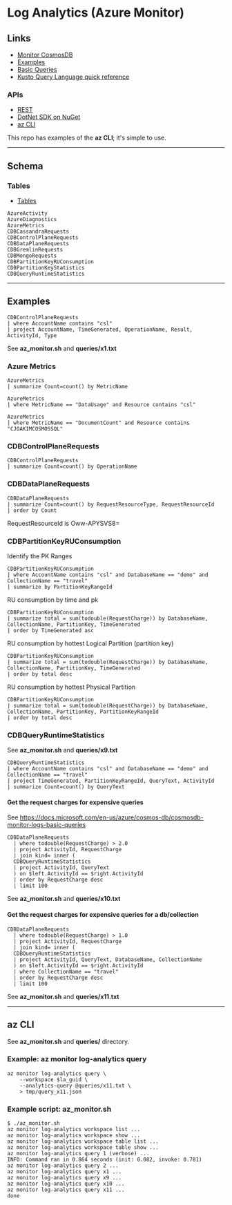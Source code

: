 # Log Analytics (Azure Monitor)

## Links

- [Monitor CosmosDB](https://docs.microsoft.com/en-us/azure/cosmos-db/monitor-cosmos-db)
- [Examples](https://docs.microsoft.com/en-us/azure/azure-monitor/logs/examples)
- [Basic Queries](https://docs.microsoft.com/en-us/azure/cosmos-db/cosmosdb-monitor-logs-basic-queries)
- [Kusto Query Language quick reference](https://docs.microsoft.com/en-us/azure/data-explorer/kql-quick-reference)

### APIs

- [REST](https://docs.microsoft.com/en-us/rest/api/monitor/)
- [DotNet SDK on NuGet](https://www.nuget.org/packages/Microsoft.Azure.Insights)
- [az CLI](https://docs.microsoft.com/en-us/cli/azure/azure-cli-reference-for-monitor)

This repo has examples of the **az CLI**; it's simple to use.

---

## Schema 

### Tables

- [Tables](https://docs.microsoft.com/en-us/azure/azure-monitor/reference/tables/tables-resourcetype#azure-cosmos-db)

```
AzureActivity
AzureDiagnostics
AzureMetrics
CDBCassandraRequests
CDBControlPlaneRequests
CDBDataPlaneRequests
CDBGremlinRequests
CDBMongoRequests
CDBPartitionKeyRUConsumption
CDBPartitionKeyStatistics
CDBQueryRuntimeStatistics
```

---

## Examples

```
CDBControlPlaneRequests
| where AccountName contains "csl"
| project AccountName, TimeGenerated, OperationName, Result, ActivityId, Type
```

See **az_monitor.sh** and **queries/x1.txt**

### Azure Metrics

```
AzureMetrics
| summarize Count=count() by MetricName
```

```
AzureMetrics
| where MetricName == "DataUsage" and Resource contains "csl"
```

```
AzureMetrics
| where MetricName == "DocumentCount" and Resource contains "CJOAKIMCOSMOSSQL"
```

### CDBControlPlaneRequests

```
CDBControlPlaneRequests
| summarize Count=count() by OperationName
```

### CDBDataPlaneRequests

```
CDBDataPlaneRequests
| summarize Count=count() by RequestResourceType, RequestResourceId
| order by Count
```

RequestResourceId is Oww-APYSVS8=

### CDBPartitionKeyRUConsumption

Identify the PK Ranges

```
CDBPartitionKeyRUConsumption
| where AccountName contains "csl" and DatabaseName == "demo" and CollectionName == "travel"
| summarize by PartitionKeyRangeId
```

RU consumption by time and pk

```
CDBPartitionKeyRUConsumption 
| summarize total = sum(todouble(RequestCharge)) by DatabaseName, CollectionName, PartitionKey, TimeGenerated 
| order by TimeGenerated asc
```

RU consumption by hottest Logical Partition (partition key)

```
CDBPartitionKeyRUConsumption 
| summarize total = sum(todouble(RequestCharge)) by DatabaseName, CollectionName, PartitionKey, TimeGenerated 
| order by total desc 
```


RU consumption by hottest Physical Partition

```
CDBPartitionKeyRUConsumption 
| summarize total = sum(todouble(RequestCharge)) by DatabaseName, CollectionName, PartitionKey, PartitionKeyRangeId
| order by total desc 
```


### CDBQueryRuntimeStatistics

See **az_monitor.sh** and **queries/x9.txt**

```
CDBQueryRuntimeStatistics
| where AccountName contains "csl" and DatabaseName == "demo" and CollectionName == "travel"
| project TimeGenerated, PartitionKeyRangeId, QueryText, ActivityId 
| summarize Count=count() by QueryText
```

#### Get the request charges for expensive queries

See https://docs.microsoft.com/en-us/azure/cosmos-db/cosmosdb-monitor-logs-basic-queries

```
CDBDataPlaneRequests
  | where todouble(RequestCharge) > 2.0
  | project ActivityId, RequestCharge
  | join kind= inner (
  CDBQueryRuntimeStatistics
  | project ActivityId, QueryText
  ) on $left.ActivityId == $right.ActivityId
  | order by RequestCharge desc
  | limit 100
```

See **az_monitor.sh** and **queries/x10.txt**

#### Get the request charges for expensive queries for a db/collection

```
CDBDataPlaneRequests
  | where todouble(RequestCharge) > 1.0
  | project ActivityId, RequestCharge
  | join kind= inner (
  CDBQueryRuntimeStatistics
  | project ActivityId, QueryText, DatabaseName, CollectionName
  ) on $left.ActivityId == $right.ActivityId
  | where CollectionName == "travel"
  | order by RequestCharge desc
  | limit 100
```

See **az_monitor.sh** and **queries/x11.txt**

---

## az CLI

See **az_monitor.sh** and **queries/** directory.

### Example: az monitor log-analytics query

```
az monitor log-analytics query \
    --workspace $la_guid \
    --analytics-query @queries/x11.txt \
    > tmp/query_x11.json
```

### Example script: az_monitor.sh

```
$ ./az_monitor.sh
az monitor log-analytics workspace list ...
az monitor log-analytics workspace show ...
az monitor log-analytics workspace table list ...
az monitor log-analytics workspace table show ...
az monitor log-analytics query 1 (verbose) ...
INFO: Command ran in 0.864 seconds (init: 0.082, invoke: 0.781)
az monitor log-analytics query 2 ...
az monitor log-analytics query x1 ...
az monitor log-analytics query x9 ...
az monitor log-analytics query x10 ...
az monitor log-analytics query x11 ...
done
```
